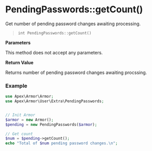 
# PendingPasswords::getCount()

Get number of pending password changes awaiting processing.

> `int PendingPasswords::getCount()`

**Parameters**

This method does not accept any parameters.

**Return Value**

Returns number of pending password changes awaiting procssing.


### Example

~~~php
use Apex\Armor\Armor;
use Apex\Armor\User\Extra\PendingPasswords;


// Init Armor
$armor = new Armor();
$pending = new PendingPasswords($armor);

// Get count
$num = $pending->getCount();
echo "Total of $num pending password changes.\n";
~~~


